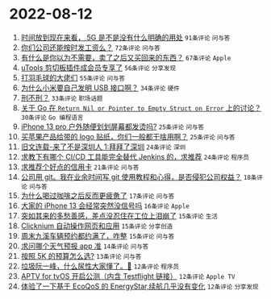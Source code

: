 # 2022-08-12

1. [时间放到现在来看， 5G 是不是没有什么明确的用处](https://www.v2ex.com/t/872327) `91条评论` `问与答`
1. [你们公司还能按时发工资么？](https://www.v2ex.com/t/872355) `72条评论` `问与答`
1. [有什么是你以为不需要，卖了之后又买回来的东西？](https://www.v2ex.com/t/872328) `67条评论` `Apple`
1. [uTools 剪切板插件成会员专享了](https://www.v2ex.com/t/872348) `56条评论` `分享发现`
1. [打羽毛球的大佬们](https://www.v2ex.com/t/872332) `55条评论` `问与答`
1. [为什么小米要自己发明 USB 接口啊？](https://www.v2ex.com/t/872394) `34条评论` `硬件`
1. [刑不刑？](https://www.v2ex.com/t/872331) `33条评论` `职场话题`
1. [关于 Go 在 `Return Nil or Pointer to Empty Struct on Error` 上的讨论？](https://www.v2ex.com/t/872400) `30条评论` `Go 编程语言`
1. [iPhone 13 pro 户外随便划划屏幕都发烫吗?](https://www.v2ex.com/t/872393) `25条评论` `问与答`
1. [买苹果产品给带的 logo 贴纸，你们一般都干啥用啊？](https://www.v2ex.com/t/872346) `25条评论` `问与答`
1. [旧文连载-来了不是深圳人 1:拜拜了深圳](https://www.v2ex.com/t/872425) `24条评论` `深圳`
1. [求教下有哪个 CI/CD 工具能完全替代 Jenkins 的，求推荐](https://www.v2ex.com/t/872380) `24条评论` `程序员`
1. [求推荐个好点的信用卡](https://www.v2ex.com/t/872383) `21条评论` `问与答`
1. [公司用 git。我在业余时间写 git 使用教程和心得，是否侵犯公司权益？](https://www.v2ex.com/t/872399) `18条评论` `问与答`
1. [为什么喝过咖啡之后反而更疲惫了](https://www.v2ex.com/t/872379) `17条评论` `问与答`
1. [大家的 iPhone 13 会经常突然没信号吗](https://www.v2ex.com/t/872419) `16条评论` `Apple`
1. [突如其来的多愁善感，差点没忍住在工位上泪崩了](https://www.v2ex.com/t/872445) `15条评论` `生活`
1. [Clicknium 自动操作网页和应用](https://www.v2ex.com/t/872403) `15条评论` `分享创造`
1. [周末九溪车辆预约都约满了，咋整](https://www.v2ex.com/t/872395) `15条评论` `问与答`
1. [求问哪个天气预报 app 准](https://www.v2ex.com/t/872368) `14条评论` `问与答`
1. [按照 5K 的预算怎么选?](https://www.v2ex.com/t/872344) `13条评论` `问与答`
1. [垃圾阮一峰，什么尿性大家懂了。🤔](https://www.v2ex.com/t/872450) `12条评论` `程序员`
1. [APTV for tvOS 开启公测（内含 Testflight 链接）](https://www.v2ex.com/t/872407) `12条评论` `Apple TV`
1. [体验了一下基于 EcoQoS 的 EnergyStar,续航几乎没有变化](https://www.v2ex.com/t/872370) `12条评论` `分享发现`
